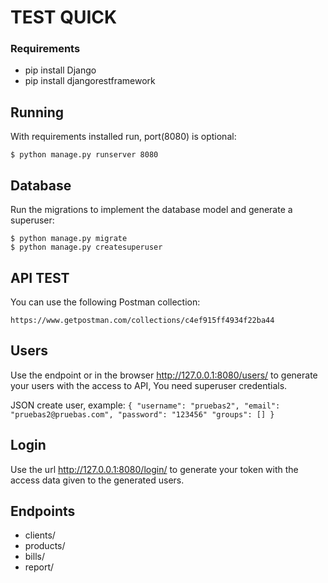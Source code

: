 # TEST QUICK #

### Requirements

- pip install Django
- pip install djangorestframework

## Running

With requirements installed run, port(8080) is optional:

    $ python manage.py runserver 8080

## Database

Run the migrations to implement the database model and generate a superuser:

    $ python manage.py migrate
    $ python manage.py createsuperuser

## API TEST

You can use the following Postman collection:

    https://www.getpostman.com/collections/c4ef915ff4934f22ba44

## Users

Use the endpoint or in the browser http://127.0.0.1:8080/users/ to generate your users with the access to API, You need superuser credentials.

JSON create user, example:
`{
    "username": "pruebas2",
    "email": "pruebas2@pruebas.com",
    "password": "123456"
    "groups": []
}`

## Login

Use the url http://127.0.0.1:8080/login/ to generate your token with the access data given to the generated users.

## Endpoints

- clients/
- products/
- bills/
- report/
